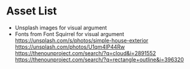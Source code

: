 # Asset List
* Unsplash images for visual argument
* Fonts from Font Squirrel for visual argument
https://unsplash.com/s/photos/simple-house-exterior
https://unsplash.com/photos/U1qm4IP44Rw
https://thenounproject.com/search/?q=cloud&i=2891552
https://thenounproject.com/search/?q=rectangle+outline&i=396320
